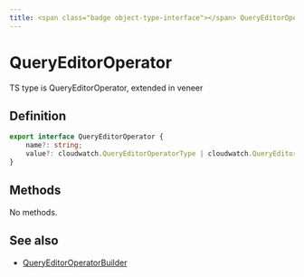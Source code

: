 ```yaml
---
title: <span class="badge object-type-interface"></span> QueryEditorOperator
---
```

# <span class="badge object-type-interface"></span> QueryEditorOperator

TS type is QueryEditorOperator<T extends QueryEditorOperatorValueType>, extended in veneer

## Definition

```typescript
export interface QueryEditorOperator {
	name?: string;
	value?: cloudwatch.QueryEditorOperatorType | cloudwatch.QueryEditorOperatorType[];
}

```
## Methods

No methods.
## See also

 * <span class="badge builder"></span> [QueryEditorOperatorBuilder](./builder-QueryEditorOperatorBuilder.md)

